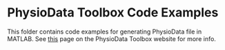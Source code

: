 # PhysioData Toolbox Code Examples #

This folder contains code examples for generating PhysioData file in MATLAB. See [this](https://physiodatatoolbox.leidenuniv.nl/docs/user-guide/physiodata-file-format.html) page on the PhysioData Toolbox website for more info.